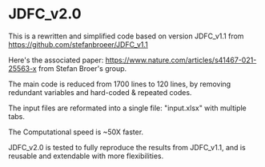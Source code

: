 # JDFC_v2.0
 This is a rewritten and simplified code based on version JDFC_v1.1 from https://github.com/stefanbroeer/JDFC_v1.1
 
 Here's the associated paper: https://www.nature.com/articles/s41467-021-25563-x from Stefan Broer's group.
 
 The main code is reduced from 1700 lines to 120 lines, by removing redundant variables and hard-coded & repeated codes.
 
 The input files are reformated into a single file: "input.xlsx" with multiple tabs.
 
 The Computational speed is ~50X faster.
 
 JDFC_v2.0 is tested to fully reproduce the results from JDFC_v1.1, and is reusable and extendable with more flexibilities. 
 
 
